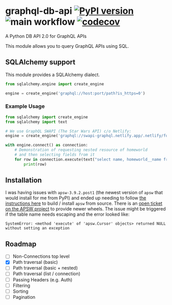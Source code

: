 # graphql-db-api [![PyPI version](https://badge.fury.io/py/sqlalchemy-graphqlapi.svg)](https://badge.fury.io/py/sqlalchemy-graphqlapi) ![main workflow](https://github.com/cancan101/graphql-db-api/actions/workflows/main.yml/badge.svg) [![codecov](https://codecov.io/gh/cancan101/graphql-db-api/branch/main/graph/badge.svg?token=TOI17GOA2O)](https://codecov.io/gh/cancan101/graphql-db-api)


A Python DB API 2.0 for GraphQL APIs

This module allows you to query GraphQL APIs using SQL.

## SQLAlchemy support
This module provides a SQLAlchemy dialect.

```python
from sqlalchemy.engine import create_engine

engine = create_engine('graphql://host:port/path?is_https=0')
```

### Example Usage
```python
from sqlalchemy import create_engine
from sqlalchemy import text

# We use GraphQL SWAPI (The Star Wars API) c/o Netlify:
engine = create_engine('graphql://swapi-graphql.netlify.app/.netlify/functions/index')

with engine.connect() as connection:
    # Demonstration of requesting nested resource of homeworld
    # and then selecting fields from it
    for row in connection.execute(text("select name, homeworld__name from 'allPeople?include=homeworld'")):
        print(row)
```

## Installation
I was having issues with `apsw-3.9.2.post1` (the newest version of `apsw` that would install for me from PyPI) and ended up needing to follow [the instructions here](https://shillelagh.readthedocs.io/en/latest/install.html) to build / install `apsw` from source. There is an [open ticket on the APSW project](https://github.com/rogerbinns/apsw/issues/310) to provide newer wheels. The issue might be triggered if the table name needs escaping and the error looked like:
```
SystemError: <method 'execute' of 'apsw.Cursor' objects> returned NULL without setting an exception
```

## Roadmap
* [ ] Non-Connections top level
* [x] Path traversal (basic)
* [ ] Path traversal (basic + nested)
* [ ] Path traversal (list / connection)
* [ ] Passing Headers (e.g. Auth)
* [ ] Filtering
* [ ] Sorting
* [ ] Pagination
